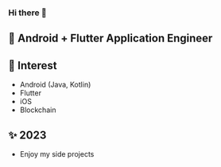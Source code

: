 ### Hi there 👋

<!--
**SeulGeek/SeulGeek** is a ✨ _special_ ✨ repository because its `README.md` (this file) appears on your GitHub profile.

Here are some ideas to get you started:

- 🔭 I’m currently working on ...
- 🌱 I’m currently learning ...
- 👯 I’m looking to collaborate on ...
- 🤔 I’m looking for help with ...
- 💬 Ask me about ...
- 📫 How to reach me: ...
- 😄 Pronouns: ...
- ⚡ Fun fact: ...
-->

## 🔭 Android + Flutter Application Engineer

## 🌱 Interest
- Android (Java, Kotlin)
- Flutter
- iOS
- Blockchain

## :sparkles: 2023
- Enjoy my side projects
